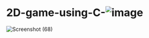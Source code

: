 # 2D-game-using-C-![image](https://user-images.githubusercontent.com/50280690/177316075-8e85e12a-c6da-487d-a5bf-fa209f1c6268.png)
![Screenshot (68)](https://user-images.githubusercontent.com/50280690/177316110-041adab3-6721-4d23-8c97-8cfe38d5541e.png)
